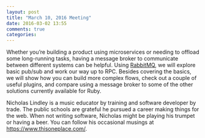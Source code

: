 ```yaml
---
layout: post
title: "March 10, 2016 Meeting"
date: 2016-03-02 13:55
comments: true
categories: 
---
```


Whether you’re building a product using microservices or needing to
offload some long-running tasks, having a message broker to communicate
between different systems can be helpful. Using
[RabbitMQ](https://www.rabbitmq.com), we will explore basic pub/sub and
work our way up to RPC. Besides covering the basics, we will show how
you can build more complex flows, check out a couple of useful plugins,
and compare using a message broker to some of the other
solutions currently available for Ruby.


Nicholas Lindley is a music educator by training and software developer by trade. The public schools are grateful he pursued a career making things for the web. When not writing software, Nicholas might be playing his trumpet or having a beer. You can follow his occasional musings at https://www.thisoneplace.com/.

